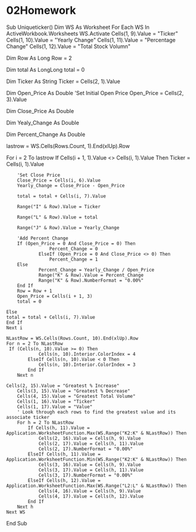 # 02Homework
Sub Uniqueticker()
Dim WS As Worksheet
For Each WS In ActiveWorkbook.Worksheets
WS.Activate
Cells(1, 9).Value = "Ticker"
Cells(1, 10).Value = "Yearly Change"
Cells(1, 11).Value = "Percentage Change"
Cells(1, 12).Value = "Total Stock Volumn"

  Dim Row As Long
  Row = 2
  
  Dim total As LongLong
  total = 0
  
  Dim Ticker As String
  Ticker = Cells(2, 1).Value
  
  Dim Open_Price As Double
  'Set Initial Open Price
  Open_Price = Cells(2, 3).Value
  
  Dim Close_Price As Double
  
  Dim Yealy_Change As Double
  
  Dim Percent_Change As Double
  
  
  lastrow = WS.Cells(Rows.Count, 1).End(xlUp).Row
  
  For i = 2 To lastrow
  If Cells(i + 1, 1).Value <> Cells(i, 1).Value Then
        Ticker = Cells(i, 1).Value
        
        'Set Close Price
        Close_Price = Cells(i, 6).Value
        Yearly_Change = Close_Price - Open_Price
        
        total = total + Cells(i, 7).Value
        
        Range("I" & Row).Value = Ticker
        
        Range("L" & Row).Value = total
        
        Range("J" & Row).Value = Yearly_Change
      
        'Add Percent Change
        If (Open_Price = 0 And Close_Price = 0) Then
                    Percent_Change = 0
                ElseIf (Open_Price = 0 And Close_Price <> 0) Then
                    Percent_Change = 1
        Else
                Percent_Change = Yearly_Change / Open_Price
                Range("K" & Row).Value = Percent_Change
                Range("K" & Row).NumberFormat = "0.00%"
        End If
        Row = Row + 1
        Open_Price = Cells(i + 1, 3)
        total = 0
   
    Else
    total = total + Cells(i, 7).Value
    End If
    Next i
    
    NLastRow = WS.Cells(Rows.Count, 10).End(xlUp).Row
    For n = 2 To NLastRow
     If (Cells(n, 10).Value >= 0) Then
                Cells(n, 10).Interior.ColorIndex = 4
            ElseIf Cells(n, 10).Value < 0 Then
                Cells(n, 10).Interior.ColorIndex = 3
            End If
        Next n
        
    Cells(2, 15).Value = "Greatest % Increase"
        Cells(3, 15).Value = "Greatest % Decrease"
        Cells(4, 15).Value = "Greatest Total Volume"
        Cells(1, 16).Value = "Ticker"
        Cells(1, 17).Value = "Value"
        ' Look through each rows to find the greatest value and its associate ticker
        For h = 2 To NLastRow
            If Cells(h, 11).Value = Application.WorksheetFunction.Max(WS.Range("K2:K" & NLastRow)) Then
                Cells(2, 16).Value = Cells(h, 9).Value
                Cells(2, 17).Value = Cells(h, 11).Value
                Cells(2, 17).NumberFormat = "0.00%"
            ElseIf Cells(h, 11).Value = Application.WorksheetFunction.Min(WS.Range("K2:K" & NLastRow)) Then
                Cells(3, 16).Value = Cells(h, 9).Value
                Cells(3, 17).Value = Cells(h, 11).Value
                Cells(3, 17).NumberFormat = "0.00%"
            ElseIf Cells(h, 12).Value = Application.WorksheetFunction.Max(WS.Range("L2:L" & NLastRow)) Then
                Cells(4, 16).Value = Cells(h, 9).Value
                Cells(4, 17).Value = Cells(h, 12).Value
            End If
        Next h
    Next WS
End Sub
   
